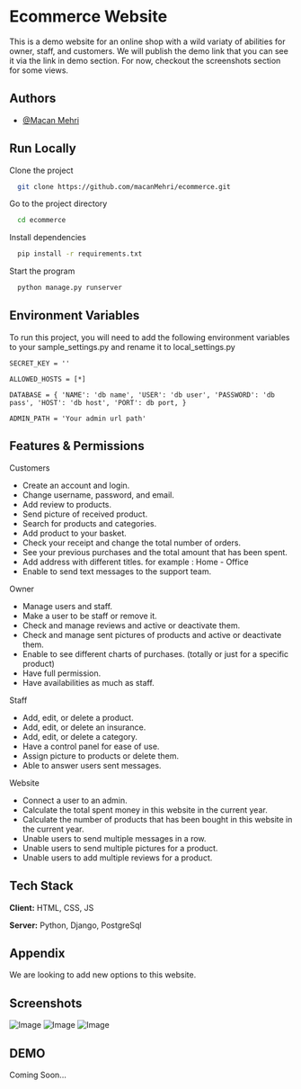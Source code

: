 
# Ecommerce Website

This is a demo website for an online shop with a wild variaty of abilities for owner, staff, and customers. We will publish the demo link that you can see it via the link in demo section. For now, checkout the screenshots section for some views. 


## Authors

- [@Macan Mehri](https://www.github.com/macanMehri)


## Run Locally

Clone the project

```bash
  git clone https://github.com/macanMehri/ecommerce.git
```

Go to the project directory

```bash
  cd ecommerce
```

Install dependencies

```bash
  pip install -r requirements.txt
```

Start the program

```bash
  python manage.py runserver
```


## Environment Variables

To run this project, you will need to add the following environment variables to your sample_settings.py and rename it to local_settings.py

`SECRET_KEY = ''`

`ALLOWED_HOSTS = [*]`

`DATABASE = {
    'NAME': 'db name',
    'USER': 'db user',
    'PASSWORD': 'db pass',
    'HOST': 'db host',
    'PORT': db port,
}`

`ADMIN_PATH = 'Your admin url path'`

## Features & Permissions

Customers 
- Create an account and login.
- Change username, password, and email.
- Add review to products.
- Send picture of received product.
- Search for products and categories.
- Add product to your basket.
- Check your receipt and change the total number of orders.
- See your previous purchases and the total amount that has been spent.
- Add address with different titles. for example : Home - Office
- Enable to send text messages to the support team.

Owner
- Manage users and staff.
- Make a user to be staff or remove it.
- Check and manage reviews and active or deactivate them.
- Check and manage sent pictures of products and active or deactivate them.
- Enable to see different charts of purchases. (totally or just for a specific product)
- Have full permission.
- Have availabilities as much as staff.

Staff
- Add, edit, or delete a product.
- Add, edit, or delete an insurance.
- Add, edit, or delete a category.
- Have a control panel for ease of use.
- Assign picture to products or delete them.
- Able to answer users sent messages.

Website
- Connect a user to an admin.
- Calculate the total spent money in this website in the current year.
- Calculate the number of products that has been bought in this website in the current year.
- Unable users to send multiple messages in a row.
- Unable users to send multiple pictures for a product.
- Unable users to add multiple reviews for a product.

## Tech Stack

**Client:** HTML, CSS, JS

**Server:** Python, Django, PostgreSql


## Appendix

We are looking to add new options to this website. 


## Screenshots

![Image](https://github.com/user-attachments/assets/99ffbdab-3197-408c-97de-c8676e245c25)
![Image](https://github.com/user-attachments/assets/d4601e33-d849-4e99-a4df-c96218a8ed57)
![Image](https://github.com/user-attachments/assets/e10443a3-e2de-496d-800e-688056810b63)

## DEMO

Coming Soon...